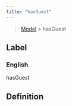 ```yaml
---
title: "hasGuest"
---
```


> [Model](./../) > hasGuest

## Label

### English
hasGuest


## Definition



    
